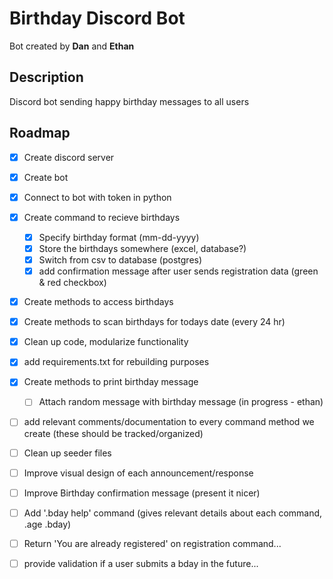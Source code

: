 # Birthday Discord Bot

Bot created by **Dan** and **Ethan**

## Description

Discord bot sending happy birthday messages to all users

## Roadmap

-   [x] Create discord server
-   [x] Create bot
-   [x] Connect to bot with token in python
-   [x] Create command to recieve birthdays
    -   [x] Specify birthday format (mm-dd-yyyy)
    -   [x] Store the birthdays somewhere (excel, database?)
    -   [x] Switch from csv to database (postgres)
    -   [x] add confirmation message after user sends registration data (green & red checkbox)
-   [x] Create methods to access birthdays
-   [x] Create methods to scan birthdays for todays date (every 24 hr)
-   [x] Clean up code, modularize functionality
-   [x] add requirements.txt for rebuilding purposes
-   [x] Create methods to print birthday message
    -   [ ] Attach random message with birthday message (in progress - ethan) 
-   [ ] add relevant comments/documentation to every command method we create (these should be tracked/organized)
-   [ ] Clean up seeder files
-   [ ] Improve visual design of each announcement/response
-   [ ] Improve Birthday confirmation message (present it nicer) 
-   [ ] Add '.bday help' command (gives relevant details about each command, .age .bday)
-   [ ] Return 'You are already registered' on registration command...
-   [ ] provide validation if a user submits a bday in the future...

